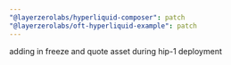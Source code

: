 ```yaml
---
"@layerzerolabs/hyperliquid-composer": patch
"@layerzerolabs/oft-hyperliquid-example": patch
---
```


adding in freeze and quote asset during hip-1 deployment
